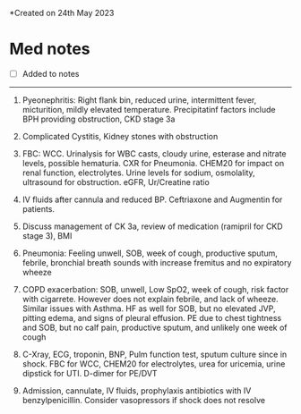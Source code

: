*Created on 24th May 2023

# Med notes
- [ ] Added to notes
---

1. Pyeonephritis: Right flank bin, reduced urine, intermittent fever, micturition, mildly elevated temperature. Precipitatinf factors include BPH providing obstruction, CKD stage 3a
2. Complicated Cystitis, Kidney stones with obstruction
3. FBC: WCC. Urinalysis for WBC casts, cloudy urine, esterase and nitrate levels, possible hematuria. CXR for Pneumonia. CHEM20 for impact on renal function, electrolytes. Urine levels for sodium, osmolality, ultrasound for obstruction. eGFR, Ur/Creatine ratio
4. IV fluids after cannula and reduced BP. Ceftriaxone and Augmentin for patients.
5. Discuss management of CK 3a, review of medication (ramipril for CKD stage 3), BMI

1. Pneumonia: Feeling unwell, SOB, week of cough, productive sputum, febrile, bronchial breath sounds with increase fremitus and no expiratory wheeze
2. COPD exacerbation: SOB, unwell, Low SpO2, week of cough, risk factor with cigarrete. However does not explain febrile, and lack of wheeze. Similar issues with Asthma. HF as well for SOB, but no elevated JVP, pitting edema, and signs of pleural effusion. PE due to chest tightness and SOB, but no calf pain, productive sputum, and unlikely one week of cough
3. C-Xray, ECG, troponin, BNP, Pulm function test, sputum culture since in shock. FBC for WCC, CHEM20 for electrolytes, urea for uricemia, urine dipstick for UTI. D-dimer for PE/DVT
4. Admission, cannulate, IV fluids, prophylaxis antibiotics with IV benzylpenicillin. Consider vasopressors if shock does not resolve